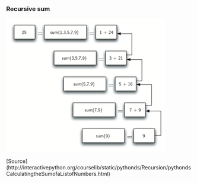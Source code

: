 ### Recursive sum

![Divide and conquer](./_Assets/images/sumlistOut.png)

<div class="source">[Source](http://interactivepython.org/courselib/static/pythonds/Recursion/pythondsCalculatingtheSumofaListofNumbers.html)</div>
